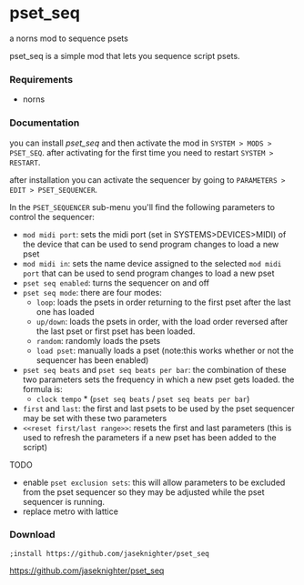 # pset_seq
a norns mod to sequence psets

pset_seq is a simple mod that lets you sequence script psets.

### Requirements

- norns

### Documentation

you can install *pset_seq* and then activate the mod in `SYSTEM > MODS > PSET_SEQ`. after activating for the first time you need to restart `SYSTEM > RESTART`. 

after installation you can activate the sequencer by going to `PARAMETERS > EDIT > PSET_SEQUENCER`. 

In the `PSET_SEQUENCER` sub-menu you'll find the following parameters to control the sequencer:

* `mod midi port`: sets the midi port (set in SYSTEMS>DEVICES>MIDI) of the device that can be used to send program changes to load a new pset
* `mod midi in`: sets the name device assigned to the selected `mod midi port` that can be used to send program changes to load a new pset
* `pset seq enabled`: turns the sequencer on and off
* `pset seq mode`: there are four modes:
  * `loop`: loads the psets in order returning to the first pset after the last one has loaded
  * `up/down`: loads the psets in order, with the load order reversed after the last pset or first pset has been loaded.
  * `random`: randomly loads the psets
  * `load pset`: manually loads a pset (note:this works whether or not the sequencer has been enabled)
* `pset seq beats` and `pset seq beats per bar`: the combination of these two parameters sets the frequency in which a new pset gets loaded. the formula is:
  * `clock tempo` * (`pset seq beats` / `pset seq beats per bar`)  
* `first` and `last`: the first and last psets to be used by the pset sequencer may be set with these two parameters
* `<<reset first/last range>>`: resets the first and last parameters (this is used to refresh the parameters if a new pset has been added to the script)

TODO<br>
* enable `pset exclusion sets`: this will allow parameters to be excluded from the pset sequencer so they may be adjusted while the pset sequencer is running. 
* replace metro with lattice

### Download

```
;install https://github.com/jaseknighter/pset_seq
```

https://github.com/jaseknighter/pset_seq
